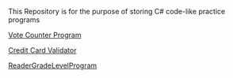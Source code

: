 This Repository is for the purpose of storing C# code-like practice programs 



[Vote Counter Program]( https://axeltirado.github.io/C-Program-Practice-codes-/VotesCounterProgram.txt)


[Credit Card Validator]( https://axeltirado.github.io/C-Program-Practice-codes-/CreditCardValidation.txt)


[ReaderGradeLevelProgram]( https://axeltirado.github.io/C-Program-Practice-codes-/ReaderGradeLevelProgram.txt)

